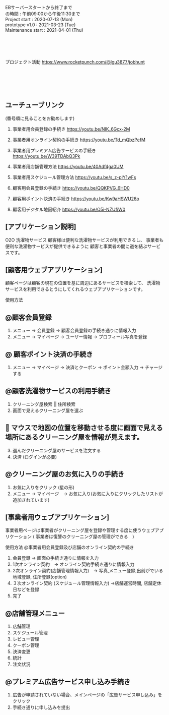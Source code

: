 
EBサーバースタートから終了まで <br>
の時間 : 午前09:00から午後11:30まで <br>
Project start : 2020-07-13 (Mon) <br>
prototype v1.0 : 2021-03-23 (Tue) <br>
Maintenance start : 2021-04-01 (Thu) <br>


<br><br><br><br>
プロジェクト活動
https://www.rocketpunch.com/@lgu3877/jobhunt


<br><br><br><br>

## ユーチューブリンク 
(番号順に見ることをお勧めします)
1. 事業者用会員登録の手続き https://youtu.be/NIK_6Gcx-2M
2. 事業者用オンライン契約の手続き https://youtu.be/Td_mQbzPefM
3. 事業者用プレミアム広告サービスの手続き https://youtu.be/W39TDAbQ3Pk
4. 事業者用店舗管理方法 https://youtu.be/40Adf4ga0UM
5. 事業者用スケジュール管理方法 https://youtu.be/s_z-pIY1wFs


6. 顧客用会員登録の手続き https://youtu.be/QQKPVG_6HD0
7. 顧客用ポイント決済の手続き https://youtu.be/Kw9aHSWU26o
8. 顧客用デジタル地図紹介 https://youtu.be/O5i-NZUfjW0



## [アプリケーション説明]
O2O 洗濯物サービス
顧客様は便利な洗濯物サービスが利用できるし、
事業者も便利な洗濯物サービスが提供できるように
顧客と事業者の間に道を結ぶサービスです。

## [顧客用ウェブアプリケーション]
顧客ページは顧客の現在の位置を基に周辺にあるサービスを検索して、
洗濯物サービスを利用できるとうにしてくれるウェブアプリケーションです。


使用方法


## @顧客会員登録
1.	メニュー -> 会員登録 -> 顧客会員登録の手続き通りに情報入力
2.	メニュー -> マイページ -> ユーザー情報 -> プロフィール写真を登録

## @ 顧客ポイント決済の手続き
1.	メニュー -> マイページ -> 決済とクーポン -> ポイント金額入力 -> チャージする

## @顧客洗濯物サービスの利用手続き
1.	クリーニング屋検索 || 住所検索
2.	画面で見えるクリーニング屋を選ぶ 

## 	マウスで地図の位置を移動させる度に画面で見える場所にあるクリーニング屋を情報が見えます。
3.	選んだクリーニング屋のサービスを注文する
4.	決済 (ログインが必要)


## @クリーニング屋のお気に入りの手続き
1.	お気に入りをクリック (星の形)
2.	メニュー -> マイページ　-> お気に入り(お気に入りにクリックしたリストが追加されています)


## [事業者用ウェブアプリケーション]
事業者用ページは事業者がクリーニング屋を登録や管理する度に使うウェブアプリケーション ( 事業者は復讐のクリーニング屋の管理ができる　)

使用方法
@事業者用会員登録及び店舗のオンライン契約の手続き


1.	会員登録 -> 画面の手続き通りに情報を入力
2.	1次オンライン契約　-> オンライン契約手続き通りに情報入力
3.	2次オンライン契約(店舗管理情報入力)　-> 写真,メニュー登録,出前がでいる地域登録, 住所登録(option)
4.	３次オンライン契約 (スケジュール管理情報入力) ->店舗運営時間, 店舗定休日などを登録
5.	完了


## @店舗管理メニュー
1.	店舗管理
2.	スケジュール管理
3.	レビュー管理
4.	クーポン管理
5.	決済変更
6.	統計
7.	注文状況


## @プレミアム広告サービス申し込み手続き
1.	広告が申請されていない場合、メインページの「広告サービス申し込み」をクリック
2.	手続き通りに申し込みを提出

